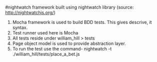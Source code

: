 #nightwatch framework built using nightwatch library (source: http://nightwatchjs.org/)

1. Mocha framework is used to build BDD tests. This gives descrive, it syntax.
2. Test runner used here is Mocha
3. All tests reside under william_hill > tests
4. Page object model is used to provide abstraction layer.
5. To run the test use the command- nightwatch -t ./william_hill/tests/place_a_bet.js